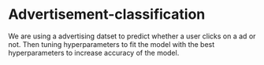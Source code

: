 # Advertisement-classification

We are using a advertising datset to predict whether a user clicks on a ad or not.
Then tuning hyperparameters to  fit the model with the best hyperparameters to increase accuracy of the model. 
